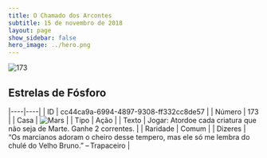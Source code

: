 ```yaml
---
title: O Chamado dos Arcontes
subtitle: 15 de novembro de 2018
layout: page
show_sidebar: false
hero_image: ../hero.png
---
```


![173](https://cdn.keyforgegame.com/media/card_front/pt/341_173_H5C875HQR3RC_pt.png)

## Estrelas de Fósforo

|----|----|
| ID | cc44ca9a-6994-4897-9308-ff332cc8de57 |
| Número | 173 |
| Casa | ![Mars](https://archonarcana.com/images/thumb/d/de/Mars.png/22px-Mars.png "Marte") |
| Tipo | Ação |
| Texto | Jogar: Atordoe cada criatura que não seja de Marte. Ganhe 2 correntes. |
| Raridade | Comum |
| Dizeres | “Os marcianos adoram o cheiro desse tempero, mas ele só me lembra do chulé do Velho Bruno.” – Trapaceiro |

